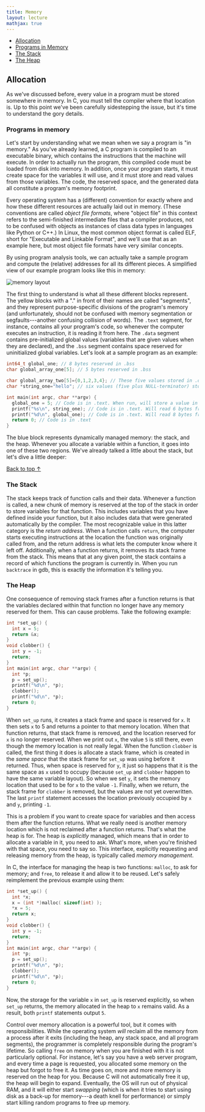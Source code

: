 ```yaml
---
title: Memory
layout: lecture
mathjax: true
---
```


 - [Allocation](#allocation)
  - [Programs in Memory](#programs)
  - [The Stack](#stack)
  - [The Heap](#heap)

<a name='allocation'></a>
## Allocation
As we've discussed before, every value in a program must be stored somewhere in memory.
In C, you must tell the compiler where that location is.
Up to this point we've been carefully sidestepping the issue, but it's time to understand the gory details.

<a name='segments'></a>
### Programs in memory

Let's start by understanding what we mean when we say a program is "in memory."
As you've already learned, a C program is compiled to an executable binary, which contains the instructions that the machine will execute.
In order to actually run the program, this compiled code must be loaded from disk into memory.
In addition, once your program starts, it must create space for the variables it will use, and it must store and read values from those variables.
The code, the reserved space, and the generated data all constitute a program's memory footprint.

Every operating system has a (different) convention for exactly where and how these different resources are actually laid out in memory.
(These conventions are called *object file formats*, where "object file" in this context refers to the semi-finished intermediate files that a compiler produces, not to be confused with objects as instances of class data types in languages like Python or C++.)
In Linux, the most common object format is called ELF, short for "Executable and Linkable Format", and we'll use that as an example here, but most object file formats have very similar concepts.

By using program analysis tools, we can actually take a sample program and compute the (relative) addresses for all its different pieces.
A simplified view of our example program looks like this in memory:

![memory layout]({{site.baseurl}}/lectures/f01/segments.png)

The first thing to understand is what all these different blocks represent.
The yellow blocks with a "." in front of their names are called "segments", and they represent purpose-specific divisions of the program's memory (and unfortunately, should not be confused with memory segmentation or segfaults---another confusing collision of words).
The `.text` segment, for instance, contains all your program's code, so whenever the computer executes an instruction, it is reading it from here.
The `.data` segment contains pre-initialized global values (variables that are given values when they are declared), and the `.bss` segment contains space reserved for uninitialized global variables.
Let's look at a sample program as an example:

```c
int64_t global_one; // 8 bytes reserved in .bss
char global_array_one[5]; // 5 bytes reserved in .bss

char global_array_two[5]={0,1,2,3,4}; // These five values stored in .data
char *string_one="hello"; // six values (five plus NULL-terminator) stored in .data

int main(int argc, char **argv) {
  global_one = 5; // Code is in .text. When run, will store a value in .bss
  printf("%s\n", string_one); // Code is in .text. Will read 6 bytes from .data
  printf("%d\n", global_one); // Code is in .text. Will read 8 bytes from .data
  return 0; // Code is in .text
}
```

The blue block represents dynamically managed memory: the stack, and the heap.
Whenever you allocate a variable within a function, it goes into one of these two regions.
We've already talked a little about the stack, but let's dive a little deeper:

[Back to top &uarr;](#)

<a name='stack'></a>
### The Stack

The stack keeps track of function calls and their data.
Whenever a function is called, a new chunk of memory is reserved at the top of the stack in order to store variables for that function.
This includes variables that you have defined inside your function, but it also includes data that were generated automatically by the compiler.
The most recognizable value in this latter category is the *return address*.
When a function calls `return`, the computer starts executing instructions at the location the function was originally called from, and the return address is what lets the computer know where it left off.
Additionally, when a function returns, it removes its stack frame from the stack.
This means that at any given point, the stack contains a record of which functions the program is currently in.
When you run `backtrace` in gdb, this is exactly the information it's telling you.

### The Heap

One consequence of removing stack frames after a function returns is that the variables declared within that function no longer have any memory reserved for them.
This can cause problems.
Take the following example:

```c
int *set_up() {
  int x = 5;
  return &x;
}
void clobber() {
  int y = -1;
  return;
}
int main(int argc, char **argv) {
  int *p;
  p = set_up();
  printf("%d\n", *p);
  clobber();
  printf("%d\n", *p);
  return 0;
}
```

When `set_up` runs, it creates a stack frame and space is reserved for `x`.
It then sets `x` to 5 and returns a pointer to that memory location.
When that function returns, that stack frame is removed, and the location reserved for `x` is no longer reserved.
When we print out `x`, the value `5` is still there, even though the memory location is not really legal.
When the function `clobber` is called, the first thing it does is allocate a stack frame, which is created in the *same space* that the stack frame for `set_up` was using before it returned.
Thus, when space is reserved for `y`, it just so happens that it is the same space as `x` used to occupy (because `set_up` and `clobber` happen to have the same variable layout).
So when we set `y`, it sets the memory location that used to be for `x` to the value `-1`.
Finally, when we return, the stack frame for `clobber` is removed, but the values are not yet overwritten.
The last `printf` statement accesses the location previously occupied by `x` and `y`, printing `-1`.

This is a problem if you want to create space for variables and then access them after the function returns.
What we really need is another memory location which is not reclaimed after a function returns.
That's what the heap is for.
The heap is *explicitly* managed, which means that in order to allocate a variable in it, you need to ask.
What's more, when you're finished with that space, you need to say so.
This interface, explicitly requesting and releasing memory from the heap, is typically called *memory management*.

In C, the interface for managing the heap is two functions: `malloc`, to ask for memory; and `free`, to release it and allow it to be reused.
Let's safely reimplement the previous example using them:

```c
int *set_up() {
  int *x;
  x = (int *)malloc( sizeof(int) );
  *x = 5;
  return x;
}
void clobber() {
  int y = -1;
  return;
}
int main(int argc, char **argv) {
  int *p;
  p = set_up();
  printf("%d\n", *p);
  clobber();
  printf("%d\n", *p);
  return 0;
}
```

Now, the storage for the variable `x` in `set_up` is reserved explicitly, so when `set_up` returns, the memory allocated in the heap to `x` remains valid.
As a result, both `printf` statements output `5`.

Control over memory allocation is a powerful tool, but it comes with responsibilities.
While the operating system *will* reclaim all the memory from a process after it exits (including the heap, any stack space, and all program segments), the programmer is completely responsible during the program's lifetime.
So calling `free` on memory when you are finished with it is not particularly optional.
For instance, let's say you have a web server program, and every time a page is requested, you allocated some memory on the heap but forgot to free it.
As time goes on, more and more memory is reserved on the heap for you.
Because C will not automatically free it up, the heap will begin to expand.
Eventually, the OS will run out of physical RAM, and it will either start *swapping* (which is when it tries to start using disk as a back-up for memory---a death knell for performance) or simply start killing random programs to free up memory.
